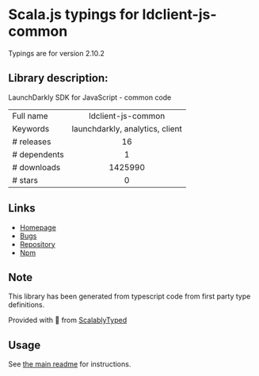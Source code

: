 
# Scala.js typings for ldclient-js-common

Typings are for version 2.10.2

## Library description:
LaunchDarkly SDK for JavaScript - common code

|                    |                 |
| ------------------ | :-------------: |
| Full name          | ldclient-js-common |
| Keywords           | launchdarkly, analytics, client |
| # releases         | 16 |
| # dependents       | 1 |
| # downloads        | 1425990 |
| # stars            | 0 |

## Links
- [Homepage](https://github.com/launchdarkly/js-client#readme)
- [Bugs](https://github.com/launchdarkly/js-client/issues)
- [Repository](https://github.com/launchdarkly/js-client)
- [Npm](https://www.npmjs.com/package/ldclient-js-common)
    


## Note
This library has been generated from typescript code from first party type definitions.

Provided with :purple_heart: from [ScalablyTyped](https://github.com/oyvindberg/ScalablyTyped)

## Usage
See [the main readme](../../readme.md) for instructions.


